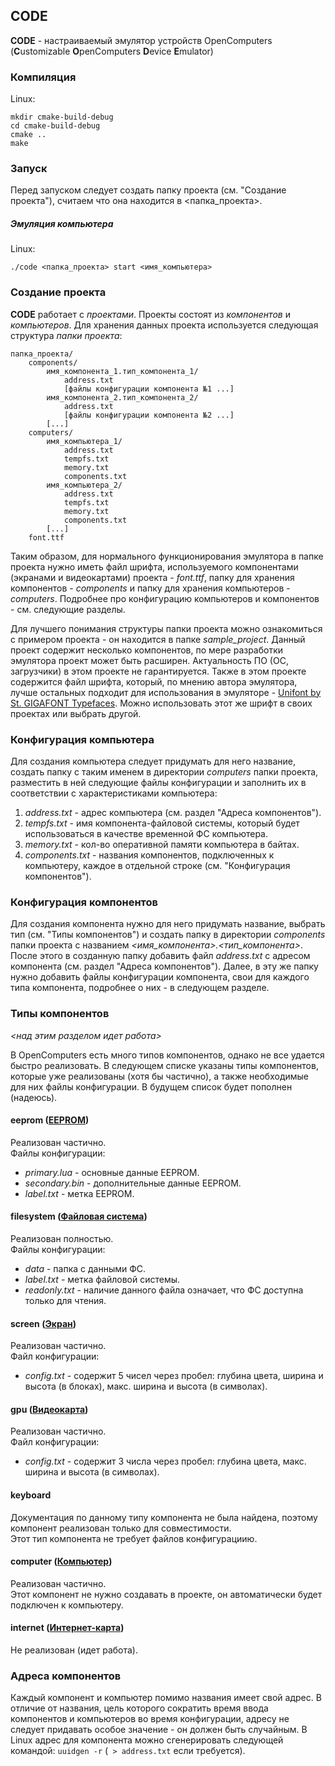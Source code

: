 ## CODE
**CODE** - настраиваемый эмулятор устройств OpenComputers (**C**ustomizable **O**penComputers **D**evice **E**mulator)

### Компиляция
Linux:
```shell script
mkdir cmake-build-debug
cd cmake-build-debug
cmake ..
make
```

### Запуск
Перед запуском следует создать папку проекта (см. "Создание проекта"), считаем что она находится в \<папка_проекта\>.
##### Эмуляция компьютера
Linux:
```shell script
./code <папка_проекта> start <имя_компьютера>
```

### Создание проекта
**CODE** работает с _проектами_. Проекты состоят из _компонентов_ и _компьютеров_. Для хранения данных проекта используется следующая структура _папки проекта_:
```
папка_проекта/
    components/
        имя_компонента_1.тип_компонента_1/
            address.txt
            [файлы конфигурации компонента №1 ...]
        имя_компонента_2.тип_компонента_2/
            address.txt
            [файлы конфигурации компонента №2 ...]
        [...]
    computers/
        имя_компьютера_1/
            address.txt
            tempfs.txt
            memory.txt
            components.txt
        имя_компьютера_2/
            address.txt
            tempfs.txt
            memory.txt
            components.txt
        [...]
    font.ttf
```
Таким образом, для нормального функционирования эмулятора в папке проекта нужно иметь файл шрифта,
используемого компонентами (экранами и видеокартами) проекта - _font.ttf_, папку для хранения компонентов - _components_ и 
папку для хранения компьютеров - _computers_. Подробнее про конфигурацию компьютеров и компонентов - см. следующие разделы.

Для лучшего понимания структуры папки проекта можно ознакомиться с примером проекта - он находится в папке _sample_project_.
Данный проект содержит несколько компонентов, по мере разработки эмулятора проект может быть расширен. Актуальность ПО 
(ОС, загрузчики) в этом проекте не гарантируется. Также в этом проекте содержится файл шрифта, который, по мнению
автора эмулятора, лучше остальных подходит для использования в эмуляторе - [Unifont by St. GIGAFONT Typefaces](https://www.fontspace.com/unifont-font-f26370 "Страница шрифта").
Можно использовать этот же шрифт в своих проектах или выбрать другой.

### Конфигурация компьютера
Для создания компьютера следует придумать для него название, создать папку с таким именем в директории _computers_ папки проекта,
разместить в ней следующие файлы конфигурации и заполнить их в соответствии с характеристиками компьютера:
1. _address.txt_ - адрес компьютера (см. раздел "Адреса компонентов").
1. _tempfs.txt_ - имя компонента-файловой системы, который будет использоваться в качестве временной ФС компьютера.
1. _memory.txt_ - кол-во оперативной памяти компьютера в байтах.
1. _components.txt_ - названия компонентов, подключенных к компьютеру, каждое в отдельной строке (см. "Конфигурация компонентов").

### Конфигурация компонентов
Для создания компонента нужно для него придумать название, выбрать тип (см. "Типы компонентов") и создать папку в директории _components_ папки проекта
с названием _<имя_компонента>.<тип_компонента>_. После этого в созданную папку добавить файл _address.txt_ с адресом компонента (см. раздел "Адреса компонентов").
Далее, в эту же папку нужно добавить файлы конфигурации компонента, свои для каждого типа компонента, подробнее о них - в следующем разделе.

### Типы компонентов
_<над этим разделом идет работа>_

В OpenComputers есть много типов компонентов, однако не все удается быстро реализовать. В следующем списке указаны типы компонентов, 
которые уже реализованы (хотя бы частично), а также необходимые для них файлы конфигурации. В будущем список будет пополнен (надеюсь). 

#### eeprom ([EEPROM](https://ocdoc.cil.li/component:eeprom))
Реализован частично.  
Файлы конфигурации:
* _primary.lua_ - основные данные EEPROM.
* _secondary.bin_ - дополнительные данные EEPROM.
* _label.txt_ - метка EEPROM.
#### filesystem ([Файловая система](https://ocdoc.cil.li/component:filesystem))
Реализован полностью.  
Файлы конфигурации:
* _data_ - папка с данными ФС.
* _label.txt_ - метка файловой системы.
* _readonly.txt_ - наличие данного файла означает, что ФС доступна только для чтения.
#### screen ([Экран](https://ocdoc.cil.li/component:screen))
Реализован частично.  
Файл конфигурации:
* _config.txt_ - содержит 5 чисел через пробел: глубина цвета, ширина и высота (в блоках), макс. ширина и высота (в символах).
#### gpu ([Видеокарта](https://ocdoc.cil.li/component:gpu))
Реализован частично.  
Файл конфигурации:
* _config.txt_ - содержит 3 числа через пробел: глубина цвета, макс. ширина и высота (в символах).
#### keyboard
Документация по данному типу компонента не была найдена, поэтому компонент реализован только для совместимости.  
Этот тип компонента не требует файлов конфигурациию.
#### computer ([Компьютер](https://ocdoc.cil.li/component:computer))
Реализован частично.  
Этот компонент не нужно создавать в проекте, он автоматически будет подключен к компьютеру.
#### internet ([Интернет-карта](https://ocdoc.cil.li/component:internet))
Не реализован (идет работа).

### Адреса компонентов
Каждый компонент и компьютер помимо названия имеет свой адрес. В отличие от названия, цель которого сократить время ввода 
компонентов и компьютеров во время конфигурации, адресу не следует придавать особое значение - он должен быть случайным.
В Linux адрес для компонента можно сгенерировать следующей командой: ```uuidgen -r``` (``` > address.txt``` если требуется).
